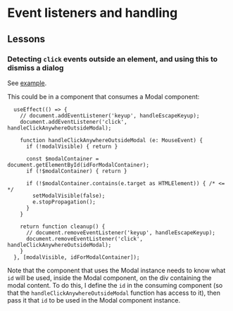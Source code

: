 # Event listeners and handling

## Lessons

### Detecting `click` events outside an element, and using this to dismiss a dialog

See [example](./../../code_examples/2019Q4/1024-Modal_React_Component/README.md).

This could be in a component that consumes a Modal component:

```tsx
  useEffect(() => {
    // document.addEventListener('keyup', handleEscapeKeyup);
    document.addEventListener('click', handleClickAnywhereOutsideModal);

    function handleClickAnywhereOutsideModal (e: MouseEvent) {
      if (!modalVisible) { return }

      const $modalContainer = document.getElementById(idForModalContainer);
      if (!$modalContainer) { return }
  
      if (!$modalContainer.contains(e.target as HTMLElement)) { /* <= */
        setModalVisible(false);
        e.stopPropagation();
      }
    }

    return function cleanup() {
      // document.removeEventListener('keyup', handleEscapeKeyup);
      document.removeEventListener('click', handleClickAnywhereOutsideModal);
    }
  }, [modalVisible, idForModalContainer]);
```

Note that the component that uses the Modal instance needs to know what `id` will be used, inside the Modal component, on the div containing the modal content. To do this, I define the `id` in the consuming component (so that the `handleClickAnywhereOutsideModal` function has access to it), then pass it that `id` to be used in the Modal component instance.